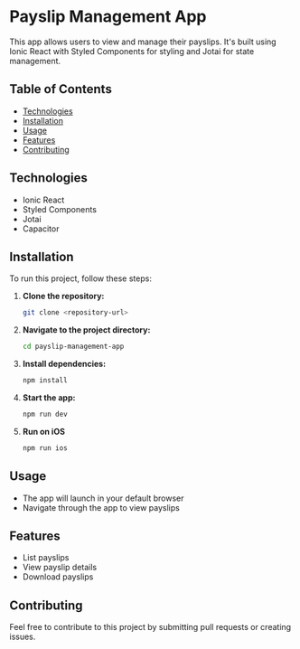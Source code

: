 # Payslip Management App

This app allows users to view and manage their payslips. It's built using Ionic React with Styled Components for styling and Jotai for state management.

## Table of Contents

- [Technologies](#technologies)
- [Installation](#installation)
- [Usage](#usage)
- [Features](#features)
- [Contributing](#contributing)

## Technologies

- Ionic React
- Styled Components
- Jotai
- Capacitor

## Installation

To run this project, follow these steps:

1. **Clone the repository:**
   ```bash
   git clone <repository-url>
   ```
2. **Navigate to the project directory:**

   ```bash
   cd payslip-management-app
   ```

3. **Install dependencies:**

   ```bash
   npm install
   ```

4. **Start the app:**

   ```bash
   npm run dev
   ```
5. **Run on iOS**
   ```bash
   npm run ios
   ```

## Usage

- The app will launch in your default browser
- Navigate through the app to view payslips

## Features

- List payslips
- View payslip details
- Download payslips

## Contributing

Feel free to contribute to this project by submitting pull requests or creating issues.
